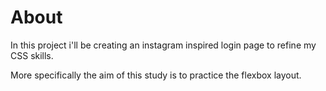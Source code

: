 # About
In this project i'll be creating an instagram inspired login page to refine my CSS skills.

More specifically the aim of this study is to practice the flexbox layout.
